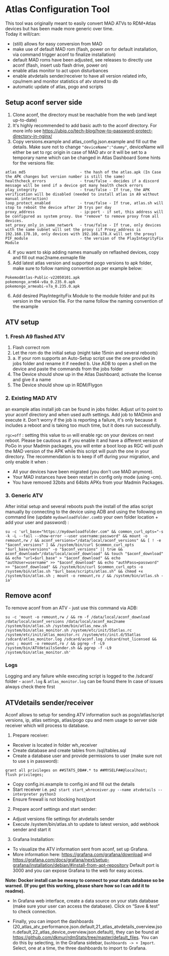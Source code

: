 # Atlas Configuration Tool

This tool was originally meant to easily convert MAD ATVs to RDM+Atlas devices but has been made more generic over time.  
Today it will/can:
- (still) allows for easy conversion from MAD
- make use of default MAD rom (flash, power on for default installation, via command trigger aconf to finalize installation) 
- default MAD roms have been adjusted, see releases to directly use aconf (flash, insert usb flash drive, power on)
- enable atlas monitor to act upon disturbances
- enable atvdetails sender/receiver to have all version related info, cpu/mem and monitor statistics of atv stored to db
- automatic update of atlas, pogo and scripts

## Setup aconf server side
1. Clone aconf, the directory must be reachable from the web (and kept up-to-date)  
2. It's highly recommended to add basic auth to the aconf directory. For more info see <https://ubiq.co/tech-blog/how-to-password-protect-directory-in-nginx/>  
3. Copy versions.example and atlas_config.json.example and fill out the details. Make sure not to change `"deviceName":"dummy"`, deviceName will either be set to rgc origin in case of MAD atv or it will be set to a temporary name which can be changed in Atlas Dashboard
Some hints for the versions file:
```
atlas_md5                        - the hash of the atlas.apk (In Case the APK changes but version number is still the same)
healthcheck_errors               - true/false - decides if a discord message will be send if a device got many health check errors 
play_integrity                   - true/false - If true, the APK verification will be disabled (needed to install atlas in A9 without manual interaction)
loop_protect_enabled             - true/false - If true, atlas.sh will stop to reboot the device after 20 trys per day
proxy_address                    - ip:port - if set, this address will be configured as system proxy. Use "remove" to remove proxy from all devices.
set_proxy_only_in_same_network   - true/false - If true, only devices with the same subnet will set the proxy (if Proxy_address is 192.168.178.10, only devices with 192.168.178.X will set the proxy)
PIF_module                       - the version of the PlayIntegrityFix Module 
```
4. If you want to skip adding names manually on reflashed devices, copy and fill out mac2name.exmaple file 
5. Add latest atlas version and supported pogo versions to apk folder, make sure to follow naming convention as per example below:  
```
PokemodAtlas-Public-v22050101.apk
pokemongo_arm64-v8a_0.235.0.apk
pokemongo_armeabi-v7a_0.235.0.apk
``` 
6. Add desired PlayIntegrityFix Module to the module folder and put its version in the version file. For the name follow the naming convention of the example


## ATV setup


### 1. Fresh A9 flashed ATV

1. Flash correct rom
2. Let the rom do the initial setup (might take 15min and several reboots)
3. a. If your rom supports an Auto-Setup script use the one provided in jobs folder and rename it if needed
   b. Use ADB to open a shell on the device and paste the commands from the jobs folder
4. The Device should show up in the Atlas Dashboard; activate the license and give it a name
5. The Device should show up in RDM/Flygon


### 2. Existing MAD ATV
an example atlas install job can be found in jobs folder. Adjust url to point to your aconf directory and when used auth settings. Add job to MADmin and execute it. Don't worry if the job is reporting a failure, it's only because it includes a reboot and is taking too much time, but it does run successfully.

`rgc=off` : setting this value to `on` will enable rgc on your devices on next reboot. Please be cautious as if you enable it and have a different version of PoGo in your Madmin packages, you will enter a boot loop as RGC will push the MAD version of the APK while this script will push the one in your directory. The recommendation is to keep if off during your migration, and only enable it when :
- All your devices have been migrated (you don't use MAD anymore).
- Your MAD instances have been restart in config only mode (using -cm).
- You have removed 32bits and 64bits APKs from your Madmin Packages.

### 3. Generic ATV
After initial setup and several reboots push the install of the atlas script manually by connecting to the device using ADB and using the following on command line (update `mydownloadfolder.com`to your own folder location + add your user and password) :

```
su -c 'url_base="https://mydownloadfolder.com" && common_curl_opts="-s -k -L --fail --show-error --user username:password" && mount -o remount,rw / && aconf_versions="/data/local/aconf_versions" && [ ! -e "$aconf_versions" ] && /system/bin/curl $common_curl_opts "$url_base/versions" -o "$aconf_versions" || true && aconf_download="/data/local/aconf_download" && touch "$aconf_download" && echo "url=$url_base" > "$aconf_download" && echo "authUser=username" >> "$aconf_download" && echo "authPass=password" >> "$aconf_download" && /system/bin/curl $common_curl_opts -o /system/bin/atlas.sh "$url_base/scripts/atlas.sh" && chmod +x /system/bin/atlas.sh ; mount -o remount,ro / && /system/bin/atlas.sh -ia'
```
## Remove aconf
To remove aconf from an ATV - just use this command via ADB:

```
su -c 'mount -o remount,rw / && rm -f /data/local/aconf_download /data/local/aconf_versions /data/local/aconf_mac2name /system/bin/atlas.sh /system/bin/atlas_new.sh /system/bin/atlas_monitor.sh /system/etc/init/55atlas.rc /system/etc/init/atlas_monitor.rc /system/etc/init.d/55atlas /sdcard/atlas_monitor.log /sdcard/aconf.log /sdcard/not_licensed && sync ; mount -o remount,ro / && pgrep -f -L9 /system/bin/ATVdetailsSender.sh && pgrep -f -L9 /system/bin/atlas_monitor.sh'
```

### Logs
Logging and any failure while executing script is logged to the /sdcard/ folder - `aconf.log` & `atlas_monitor.log` can be found there
In case of issues always check there first


## ATVdetails sender/receiver  
Aconf allows to setup for sending ATV information such as pogo/atlas/script versions, ip, atlas settings, atlas/pogo cpu and mem usage to server side receiver which will process to database.  

1. Prepare receiver:
- Receiver is located in folder wh_receiver
- Create database and create tables from /sql/tables.sql
- Create a database user and provide permissions to user (make sure not to use `$` in password):
```
grant all privileges on ##STATS_DB##.* to ##MYSELF##@localhost;
flush privileges;
```
- Copy config.ini.example to config.ini and fill out the details
- Start receiver i.e. `pm2 start start_whreceiver.py --name atvdetails --interpreter python3`
- Ensure firewall is not blocking host/port

2. Prepare aconf settings and start sender:
- Adjust versions file settings for atvdetails sender
- Execute /system/bin/atlas.sh to update to latest version, add webhook sender and start it

3. Grafana Installation:
- To visualize the ATV information sent from aconf, set up Grafana.
- More information here: https://grafana.com/grafana/download and https://grafana.com/docs/grafana/next/setup-grafana/installation/debian/#install-from-apt-repository
Default port is 3000 and you can expose Grafana to the web for easy access.

**Note: Docker install can be messy to connect to your stats database so be warned. (If you get this working, please share how so I can add it to readme).**

- In Grafana web interface, create a data source on your stats database (make sure your user can access the database). Click on “Save & test” to check connection.

- Finally, you can import the dashboards (20_atlas_atv_performance.json.default,21_atlas_atvdetails_overview.json.default,22_atlas_device_overview.json.default), they can be found at <https://github.com/dkmur/rdmStats/tree/master/default_files>. You can do this by selecting, in the Grafana sidebar, `Dashboards -> + Import`. Select, one at a time, the three dashboards to import to Grafana.
